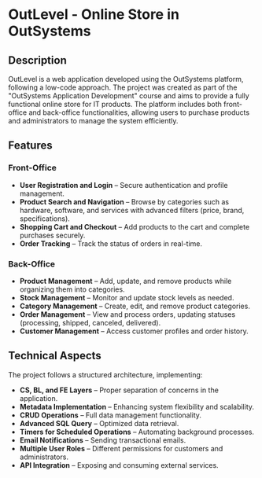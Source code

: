 # OutLevel - Online Store in OutSystems  

## Description  
OutLevel is a web application developed using the OutSystems platform, following a low-code approach. The project was created as part of the "OutSystems Application Development" course and aims to provide a fully functional online store for IT products. The platform includes both front-office and back-office functionalities, allowing users to purchase products and administrators to manage the system efficiently.  

## Features  

### Front-Office  
- **User Registration and Login** – Secure authentication and profile management.  
- **Product Search and Navigation** – Browse by categories such as hardware, software, and services with advanced filters (price, brand, specifications).  
- **Shopping Cart and Checkout** – Add products to the cart and complete purchases securely.  
- **Order Tracking** – Track the status of orders in real-time.  

### Back-Office  
- **Product Management** – Add, update, and remove products while organizing them into categories.  
- **Stock Management** – Monitor and update stock levels as needed.  
- **Category Management** – Create, edit, and remove product categories.  
- **Order Management** – View and process orders, updating statuses (processing, shipped, canceled, delivered).  
- **Customer Management** – Access customer profiles and order history.  

## Technical Aspects  
The project follows a structured architecture, implementing:  
- **CS, BL, and FE Layers** – Proper separation of concerns in the application.  
- **Metadata Implementation** – Enhancing system flexibility and scalability.  
- **CRUD Operations** – Full data management functionality.  
- **Advanced SQL Query** – Optimized data retrieval.  
- **Timers for Scheduled Operations** – Automating background processes.  
- **Email Notifications** – Sending transactional emails.  
- **Multiple User Roles** – Different permissions for customers and administrators.  
- **API Integration** – Exposing and consuming external services.  
